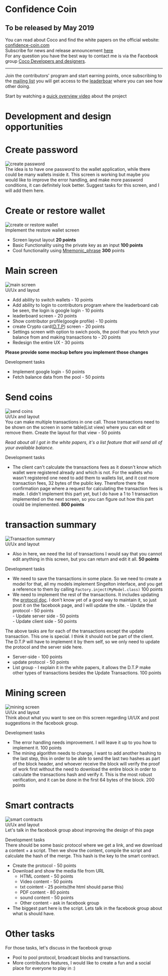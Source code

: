 # Confidence Coin
To be released by May 2019
-------------------
You can read about Coco and find the white papers on the official website: [confidence-coin.com](https://confidence-coin.com)  
Subscribe for news and release announcement [here](https://groups.google.com/forum/#!forum/confidence-coin/join)  
For any question you have the best way to contact me is via the Facebook group [Coco Developers and designers](https://www.facebook.com/groups/349187585612732/).
_________

Join the contributors' program and start earning points, once subscribing to the [mailing list](https://groups.google.com/forum/#!forum/confidence-coin/join) you will get access to the [leaderboar](https://docs.google.com/spreadsheets/d/13Pk-x2AXiU3egC8lrQJrlpoAYsEdWHhLNRxgudZ4YF8) where you can see how other doing.

Start by watching a [quick overview video](https://www.youtube.com/watch?v=4eC-v7ZS3PI) about the project

# Development and design opportunities
# Create password
![create password](https://user-images.githubusercontent.com/6512430/42005570-3b5e4556-7a43-11e8-8958-770251c16629.PNG)  
The idea is to have one password to the wallet application, while there could be many wallets inside it. This screen is working but maybe you would like to improve the error handling, and make more password conditions, it can definitely look better. Suggest tasks for this screen, and I will add them here.

# Create or restore wallet
![create or restore wallet](https://user-images.githubusercontent.com/6512430/42005569-3b49e818-7a43-11e8-9611-43e6948097b7.PNG)  
 Implement the restore wallet screen  
 - Screen layout layout **20 points**
 - Basic Functionality using the private key as an input **100 points**
 - Cool functionality using [Mnemonic_phrase](https://en.bitcoin.it/wiki/Mnemonic_phrase) **300** points

# Main screen  
![main screen](https://user-images.githubusercontent.com/6512430/42005571-3b6ba57a-7a43-11e8-93e9-10a09cf87e2b.PNG)  
Ui/Ux and layout  
 - Add ability to switch wallets - 10 points
 - Add ability to login to contributors program where the leaderboard cab be seen, the login is google login - 10 points
 - leaderboard screen - 20 points
 - Show contributor profile(google profile) - 10 points
 - create Crypto card([D.T.P](https://confidence-coin.com/home/dtp/)) screen - 20 points
 - Settings screen with option to swich pools, the pool that you fetch your balance from and making transactions to - 20 points
 - Redesign the entire UX - 30 points
 
**Please provide some mockup before you implement those changes**

Development tasks   
 - Implement google login - 50 points
 - Fetch balance data from the pool - 50 points

# Send coins  
![send coins](https://user-images.githubusercontent.com/6512430/42005573-3b8744ba-7a43-11e8-8ea1-94dc8c9c31b4.PNG)   
Ui/Ux and layout  
You can make multiple transactions in one call. Those transactions need to be shown on the screen in some table(List view) where you can edit or remove them. Create the layout for that view - 50 points

*Read about all I got in the white papers, it's a list feature that will send all of your available balance.*

Development tasks   
 - The client can't calculate the transactions fees as it doesn't know which wallet were registered already and which is not. For the wallets who wasn't registered one need to add them to wallets list, and it cost more transaction fees, 32 bytes of the public key. Therefore there the confirmation page where a request for calculating the transaction fees is made. I didn't implement this part yet, but I do have a 1 to 1 transaction implemented on the next screen, so you can figure out how this part could be implemented. **800 points**

# transaction summary 
![Transaction summary](https://user-images.githubusercontent.com/6512430/42005575-3b9e26f8-7a43-11e8-8534-68aae09f3fd5.PNG)   
Ui/Ux and layout  
 - Also in here, we need the list of transactions I would say that you cannot edit anything in this screen, but you can return and edit it all. **50 points**
 
Development tasks   
 - We need to save the transactions in some place. So we need to create a model for that, all my models implement Singelton interface, and you get a reference to them by calling `Factory.inject(MyModel.class)` 100 points
 - We need to implement the rest of the transactions. It includes updating the [protocol doc](https://confidence-coin.com/client-pool-protocol/). I don't know yet of a good way to maintain it, so just post it on the facebook page, and I will update the site.
         - Update the protocol - 50 points  
         - Update server side - 50 points  
         - Update client side - 50 points   
         
The above tasks are for each of the transactions except the update transaction. This one is special. I think it should not be part of the client. The D.T.P will have to implement it by them self, so we only need to update the protocol and the server side here.   
 - Server-side - 100 points
 - update protocol - 50 points
 - List group - I explain it in the white papers, it allows the D.T.P make other types of transactions besides the Update Transactions. 100 points

# Mining screen  
![mining screen](https://user-images.githubusercontent.com/6512430/42005572-3b786558-7a43-11e8-98f9-ae937a83c927.PNG)  
Ui/Ux and layout  
Think about what you want to see on this screen regarding UI/UX and post suggestions in the facebook group.

Development tasks  
 - The error handling needs improvement. I will leave it up to you how to implement it. 100 points
 - The mining algorithm needs to change, I want to add another hashing to the last step, this in order to be able to send the last two hashes as part of the block header, and whoever receive the block will verify the proof of work first without the need to download the entire block in order to calculate the transactions hash and verify it. This is the most robust verification, and it can be done in the first 64 bytes of the block. 200 points
 
# Smart contracts  
![smart contracts](https://user-images.githubusercontent.com/6512430/42005574-3b920fd0-7a43-11e8-8cae-8a5ac0fcf974.PNG)   
Ui/Ux and layout  
Let's talk in the facebook group about improving the design of this page

Development tasks  
There should be some basic protocol where we get a link, and we download a content + a script. Then we show the content, compile the script and calculate the hash of the merge. This hash is the key to the smart contract.
 
 - Create the protocol - 50 points
 - Download and show the media file from URL
     - HTML content - 50 points
     - Video content - 50 points
     - txt cointent - 25 points(the html should parse this)
     - PDF content - 80 points 
     - sound content - 50 points
     - Other content - ask in facebook group
 - The biggest part here is the script. Lets talk in the facebook group about what is should have.


# Other tasks 
For those tasks, let's discuss in the facebook group
 - Pool to pool protocol, broadcast blocks and transactions.
 - More contributors features, I would like to create a fun and a social place for everyone to play in :)
